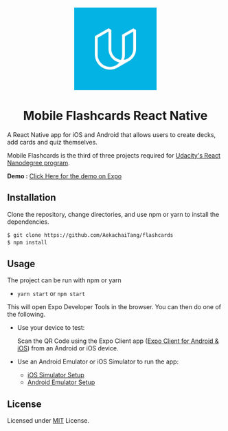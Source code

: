 <p align="center"><img width="192" src="https://github.com/AekachaiTang/flashcards/blob/master/assets/icon2.png" alt="Mobile Flashcards Udacity">
</p>

<h1 align="center">Mobile Flashcards React Native</h1>

A React Native app for iOS and Android that allows users to create decks, add cards and quiz themselves.

Mobile Flashcards is the third of three projects required for [Udacity's React Nanodegree program](https://www.udacity.com/course/react-nanodegree--nd019).

**Demo :** [Click Here for the demo on Expo](https://expo.io/@bigboyplus/flashcards)

## Installation

Clone the repository, change directories, and use npm or yarn to install the dependencies.

```bash
$ git clone https://github.com/AekachaiTang/flashcards
$ npm install
```

## Usage

The project can be run with npm or yarn

- `yarn start` or `npm start`

This will open Expo Developer Tools in the browser. You can then do one of the following.

- Use your device to test:

  Scan the QR Code using the Expo Client app ([Expo Client for Android & iOS](https://expo.io/tools#client)) from an Android or iOS device.

- Use an Android Emulator or iOS Simulator to run the app:
  - [iOS Simulator Setup](https://docs.expo.io/versions/v35.0.0/introduction/installation/#ios-simulator)
  - [Android Emulator Setup](https://docs.expo.io/versions/v35.0.0/introduction/installation/#android-emulator)


## License

Licensed under [MIT](https://github.com/cangir/mobile-flashcards/blob/master/LICENSE) License.
